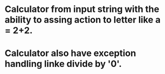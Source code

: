 # Calculator from input string with the ability to assing action to letter like a = 2+2.
# Calculator also have exception handling linke divide by '0'.
